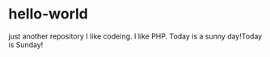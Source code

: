 # hello-world
just another repository
I like codeing.
I like PHP.
Today is a sunny day!Today is Sunday!
